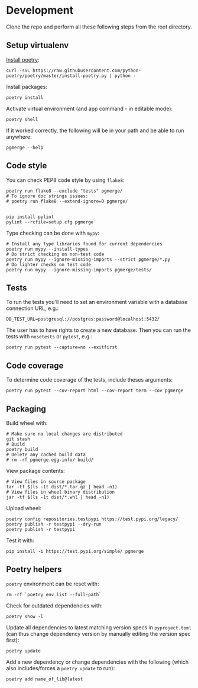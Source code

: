 # Development

Clone the repo and perform all these following steps from the root directory.

## Setup virtualenv

[Install poetry](https://python-poetry.org/docs/#osx--linux--bashonwindows-install-instructions):

    curl -sSL https://raw.githubusercontent.com/python-poetry/poetry/master/install-poetry.py | python -

Install packages:

    poetry install

Activate virtual environment (and app command - in editable mode):

    poetry shell

If it worked correctly, the following will be in your path and be able to run anywhere:

    pgmerge --help

## Code style

You can check PEP8 code style by using `flake8`:

    poetry run flake8 --exclude "tests" pgmerge/
    # To ignore doc strings issues:
    # poetry run flake8 --extend-ignore=D pgmerge/


    pip install pylint
    pylint --rcfile=setup.cfg pgmerge

Type checking can be done with `mypy`:

    # Install any type libraries found for current dependencies
    poetry run mypy --install-types
    # Do strict checking on non-test code
    poetry run mypy --ignore-missing-imports --strict pgmerge/*.py
    # Do lighter checks on test code
    poetry run mypy --ignore-missing-imports pgmerge/tests/

## Tests

To run the tests you'll need to set an environment variable with a database connection URL, e.g.:

    DB_TEST_URL=postgresql://postgres:password@localhost:5432/

The user has to have rights to create a new database. Then you can run the tests with `nosetests` or `pytest`, e.g.:

    poetry run pytest --capture=no --exitfirst

## Code coverage

To determine code coverage of the tests, include theses arguments:

    poetry run pytest --cov-report html --cov-report term --cov pgmerge

## Packaging

Build wheel with:

    # Make sure no local changes are distributed
    git stash
    # Build
    poetry build
    # Delete any cached build data
    # rm -rf pgmerge.egg-info/ build/

View package contents:

    # View files in source package
    tar -tf $(ls -1t dist/*.tar.gz | head -n1)
    # View files in wheel binary distribution
    jar -tf $(ls -1t dist/*.whl | head -n1)

Upload wheel:

    poetry config repositories.testpypi https://test.pypi.org/legacy/
    poetry publish -r testpypi --dry-run
    poetry publish -r testpypi

Test it with:

    pip install -i https://test.pypi.org/simple/ pgmerge

## Poetry helpers

`poetry` environment can be reset with:

    rm -rf `poetry env list --full-path`

Check for outdated dependencies with:

    poetry show -l

Update all dependencies to latest matching version specs in `pyproject.toml` (can thus change dependency version by manually editing the version spec first):

    poetry update

Add a new dependency or change dependencies with the following (which also includes/forces a `poetry update` to run):

    poetry add name_of_lib@latest

